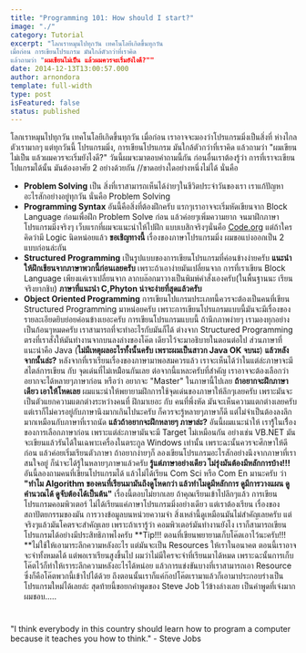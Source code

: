 ```yaml
---
title: "Programming 101: How should I start?"
image: "./"
category: Tutorial
excerpt: "โลกเราหมุนไปทุกวัน เทคโนโลยีเกิดขึ้นทุกวัน
เมื่อก่อน การเขียนโปรแกรม มันใกล้ตัวกว่าที่เราคิด
แล้วถามว่า "ผมเขียนไม่เป็น แล้วผมควรจะเริ่มยังไงดี?""
date: 2014-12-13T13:00:57.000
author: arnondora
template: full-width
type: post
isFeatured: false
status: published
---
```


โลกเราหมุนไปทุกวัน เทคโนโลยีเกิดขึ้นทุกวัน
เมื่อก่อน เราอาจจะมองว่าโปรแกรมมิ่งเป็นสิ่งที่ ห่างไกลตัวเรามากๆ
แต่ทุกวันนี้ โปรแกรมมิ่ง, การเขียนโปรแกรม มันใกล้ตัวกว่าที่เราคิด
แล้วถามว่า "ผมเขียนไม่เป็น แล้วผมควรจะเริ่มยังไงดี?"
วันนี้ผมจะมาตอบคำถามนี้กัน
ก่อนอื่นเราต้องรู้ว่า การที่เราจะเขียนโปแกรมได้นั้น มันต้องอาศัย 2 อย่างด้วยกัน //ขาดอย่างใดอย่างหนึ่งไม่ได้ นั่นคือ
- **Problem Solving** เป็น สิ่งที่เราสามารถเห็นได้ง่ายๆในชีวิตประจำวันของเรา เราแก้ปัญหาอะไรสักอย่างอยู่ทุกวัน นั่นคือ Problem Solving
- **Programming Syntax** อันนี้คือสิ่งที่ต้องฝึกครับ แรกๆเราอาจจะเริ่มหัดเขียนจาก Block Language ก่อนเพื่อฝึก Problem Solve ก่อน แล้วค่อยๆเพิ่มความยาก จนมาฝึกภาษาโปรแกรมมิ่งจริงๆ
เว็บแรกที่ผมจะแนะนำให้ไปฝึก แบบเบสิกจริงๆนั่นคือ [Code.org][0]
แต่ถ้าใครคิดว่ามี Logic นิดหน่อยแล้ว **ขอเชิญทางนี้**
เรื่องของภาษาโปรแกรมมิ่ง ผมขอแบ่งออกเป็น 2 แบบก่อนล่ะกัน
- **Structured Programming** เป็นรูปแบบของการเขียนโปรแกรมที่ค่อนข้างง่ายครับ **แนะนำให้ฝึกเขียนจากภาษาพวกนี้ก่อนเลยครับ** เพราะถ้าเอาง่ายมันเปลี่ยนจาก การที่เราเขียน Block Language เพียงแค่เราเปลี่ยนจาก ลากบล๊อกมาวางเป็นพิมพ์คำสั่งเองครับ(ในพื้นฐานนะ เรียนจริงยากชิบ) **ภาษาที่แนะนำ C,Phyton น่าจะง่ายที่สุดแล้วครับ**
- **Object Oriented Programming** การเขียนโปแกรมประเภทนี้ควรจะต้องเป็นคนที่เขียน Structured Programming มาหน่อยครับ เพราะการเขียนโปรแกรมแบบนี้มันจะมีเรื่องของรายละเอียดยิบย่อยค่อนข้างเยอะครับ การเขียนโปรแกรมแบบนี้ ถ้านึกภาพง่ายๆ เรามองทุกอย่างเป็นก้อนๆหมดครับ เราสามารถที่จะทำอะไรกับมันก็ได้ ต่างจาก Structured Programming ตรงที่เราสั่งให้มันทำงานจากบนลงล่างของโค๊ต เดียวไว้จะมาอธิบายในตอนต่อไป ส่วนภาษาที่แนะนำคือ Java (**ไม่มีเหตุผลอะไรทั้งนั้นครับ เพราะผมเป็นสาวก Java OK จบนะ**)
**แล้วหลังจากนั้นล่ะ?**
หลังจากที่เราเรียนเรื่องของภาษามาพอสมควรแล้ว เราจะเห็นได้ว่าในแต่ล่ะภาษาจะมี สไตล์การเขียน กับ จุดเด่นที่ไม่เหมืิอนกันเลย ต่อจากนี้แหละครับที่สำคัญ เราอาจจะต้องเลือกว่า อยากจะได้หลายๆภาษาก่อน หรือว่า อยากจะ "Master" ในภาษานี้ไปเลย
**ถ้าอยากจะฝึกภาษาเดียว เอาให้โหดเลย** ผมแนะนำให้พยายามฝึกการใช้จุดเด่นของภาษาให้ลึกๆเลยครับ เพราะมันจะเป็นตัวแยกความแตกต่างระหว่างคนที่ ฝึกมาเยอะ กับ คนที่พึ่งหัด มันจะเห็นความแตกต่างเลยครับ แต่เราก็ไม่ควรอยู่กับภาษานึงมากเกินไปนะครับ ก็ควรจะรู้หลายๆภาษาก็ดี แต่ไม่จำเป็นต้องลงลึกมากเหมือนกับภาษาที่เราถนัด
**แล้วถ้าอยากจะฝึกหลายๆ ภาษาล่ะ?** อันนี้ผมแนะนำให้ เรารู้้ในเรื่ิองของการเลือกภาษาก่อน เพราะแต่ล่ะภาษามันจะมี Target ไม่เหมือนกัน อย่างเช่น VB.NET มันจะเขียนแล้วรันได้ในเฉพาะเครื่องในตระกูล Windows เท่านั้น เพราะฉะนั้นควรจะศึกษาให้ดีก่อน แล้วค่อยเริ่มเรียนตัวภาษา ถ้าอยากง่ายๆก็ ลองเขียนโปรแกรมอะไรสักอย่างนึงจากภาษาที่เราสนใจอยู่ ก็น่าจะได้รู้ในหลายๆภาษาแล้วครับ
**รู้แต่ภาษาอย่างเดียว ไม่รุ่งมันต้องมีหลักการบ้าง!!!**
อันนี้ลองถามคนที่เขียนโปรแกรมได้ แล้วไม่ได้เรียน Com Sci หรือ Com En มานะครับ ว่า **"ทำไม Algorithm ของคนที่เรียนมามันถึงดูโหดกว่า แล้วทำไมดูมีหลักการ ดูมีการวางแผน ดูคำนวณได้ ดูจับต้องได้เป็นต้น"**
เรื่องนี้ตอบไม่ยากเลย ถ้าคุณเรียนเข้าไปลึกๆแล้ว การเขียนโปรแกรมคอมพิวเตอร์ ไม่ได้เรียนแค่ภาษาโปรแกรมมิ่งอย่างเดียว แต่เราต้องเรียน เรื่องของสถาปัตยกรรมของมัน การวางข้อมูลบนหน่วยความจำ สิ่งเหล่านี้ดูเหมือนมันไม่สำคัญเลยครับ แต่จริงๆแล้วมันโคตรจะสำคัญเลย
เพราะถ้าเรารู้ว่า คอมพิวเตอร์มันทำงานยังไง เราก็สามารถเขียนโปรแกรมได้อย่างมีประสิทธิภาพไงครับ
**Tip!!! ตอนที่เขียนพยายามเก็บโค๊ตเอาไว้นะครับ!!! **ไม่ใช้ให้เอามาระลึกความหลังอะไร แต่มันจะเป็น Resources ให้เราในอนาคต ตอนนี้เราอาจจะจำทั้งหมดได้ แต่พอเราเรียนสูงขึ้นไป ผมว่าไม่มีใครจะจำที่เรียนมาได้หมด เพราะฉะนั้นการเก็บโค๊ตไว้ก็ทำให้เราระลึกความหลังอะไรได้หน่อย แล้วการแข่งขันบางที่เราสามารถเอา Resource ซึ่งก็คือโค๊ตพวกนี้เข้าไปได้ด้วย ถึงตอนนั้นเราก็แค่ก๊อปโค๊ตเรามาแล้วก็เอามาประกอบร่างเป็นโปรแกรมใหม่ได้เลยล่ะ
สุดท้ายนี้ขอยกคำพูดของ Steve Job ไว้ข้างล่างเลย เป็นคำพูดที่เจ๋งมาก ผมชอบ.....

#

"I think everybody in this country should learn how to program a computer because it teaches you how to think." - Steve Jobs

[0]: http://www.code.org "Code.org"
